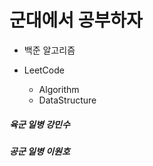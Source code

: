 # **군대에서 공부하자**

+ 백준 알고리즘

+ LeetCode
  + Algorithm
  + DataStructure




##### 육군 일병 강민수
##### 공군 일병 이원호
